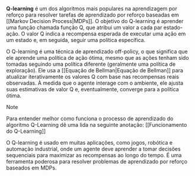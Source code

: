 **Q-learning** é um dos algoritmos mais populares na aprendizagem por reforço para resolver tarefas de aprendizado por reforço baseadas em [[Markov Decision Process|MDPs]]. O objetivo do Q-learning é aprender uma função chamada função Q, que atribui um valor a cada par estado-ação. O valor Q indica a recompensa esperada de executar uma ação em um estado e, em seguida, seguir uma política específica.

O Q-learning é uma técnica de aprendizado off-policy, o que significa que ele aprende uma política de ação ótima, mesmo que as ações tenham sido tomadas seguindo uma política diferente (geralmente uma política de exploração). Ele usa a [[Equação de Bellman|Equação de Bellman]] para atualizar iterativamente os valores Q com base nas recompensas reais observadas. À medida que o agente interage com o ambiente, ele ajusta suas estimativas de valor Q e, eventualmente, converge para a política ótima.

> [!note]
> Para entender melhor como funciona o processo de aprendizado do algoritmo Q-Learning dê uma lida na seguinte anotação: [[Funcionamento do Q-Learning]]

O Q-learning é usado em muitas aplicações, como jogos, robótica e automação industrial, onde um agente deve aprender a tomar decisões sequenciais para maximizar as recompensas ao longo do tempo. É uma ferramenta poderosa para resolver problemas de aprendizado por reforço baseados em MDPs.